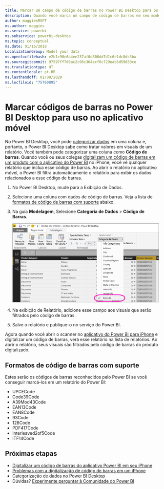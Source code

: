 ```yaml
---
title: Marcar um campo de código de barras no Power BI Desktop para os aplicativos móveis
description: Quando você marca um campo de código de barras em seu modelo no Power BI Desktop, é possível filtrar dados em busca de códigos de barras automaticamente no aplicativo do Power BI no iPhone.
author: maggiesMSFT
ms.author: maggies
ms.service: powerbi
ms.subservice: powerbi-desktop
ms.topic: conceptual
ms.date: 01/16/2018
LocalizationGroup: Model your data
ms.openlocfilehash: e2b1c90c6a4ee237af0d800dd7d1c6e1dc8dc3ba
ms.sourcegitcommit: 97597ff7d9ac2c08c364ecf0c729eab5d59850ce
ms.translationtype: HT
ms.contentlocale: pt-BR
ms.lasthandoff: 01/09/2020
ms.locfileid: "75760895"
---
```

# <a name="tag-barcodes-in-power-bi-desktop-for-use-in-the-mobile-app"></a>Marcar códigos de barras no Power BI Desktop para uso no aplicativo móvel

No Power BI Desktop, você pode [categorizar dados](desktop-data-categorization.md) em uma coluna e, portanto, o Power BI Desktop sabe como tratar valores em visuais de um relatório. Você também pode categorizar uma coluna como **Código de barras**. Quando você ou seus colegas [digitalizam um código de barras em um produto com o aplicativo do Power BI](consumer/mobile/mobile-apps-scan-barcode-iphone.md) no iPhone, você vê qualquer relatório que inclua esse código de barras. Ao abrir o relatório no aplicativo móvel, o Power BI filtra automaticamente o relatório para exibir os dados relacionados a esse código de barras.

1. No Power BI Desktop, mude para a Exibição de Dados.
2. Selecione uma coluna com dados de código de barras. Veja a lista de [formatos de código de barras com suporte](#supported-barcode-formats) abaixo.
3. Na guia **Modelagem**, Selecione **Categoria de Dados** > **Código de Barras**.
   
    ![Lista de categorias de dados](media/desktop-mobile-barcodes/power-bi-desktop-barcode.png)
4. Na exibição de Relatório, adicione esse campo aos visuais que serão filtrados pelo código de barras.
5. Salve o relatório e publique-o no serviço do Power BI.

Agora quando você abrir o scanner no [aplicativo do Power BI para iPhone](consumer/mobile/mobile-iphone-app-get-started.md) e digitalizar um código de barras, verá esse relatório na lista de relatórios. Ao abrir o relatório, seus visuais são filtrados pelo código de barras do produto digitalizado.

## <a name="supported-barcode-formats"></a>Formatos de código de barras com suporte
Estes serão os códigos de barras reconhecidos pelo Power BI se você conseguir marcá-los em um relatório do Power BI: 

* UPCECode 
* Code39Code  
* A39Mod43Code 
* EAN13Code 
* EAN8Code  
* 93Code  
* 128Code 
* PDF417Code 
* Interleaved2of5Code 
* ITF14Code 

## <a name="next-steps"></a>Próximas etapas
* [Digitalizar um código de barras do aplicativo Power BI em seu iPhone](consumer/mobile/mobile-apps-scan-barcode-iphone.md)
* [Problemas com a digitalização de código de barras em um iPhone](consumer/mobile/mobile-apps-scan-barcode-iphone.md#issues-with-scanning-a-barcode)
* [Categorização de dados no Power BI Desktop](desktop-data-categorization.md)  
* Dúvidas? [Experimente perguntar à Comunidade do Power BI](https://community.powerbi.com/)


